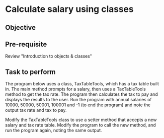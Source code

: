 # Calculate salary using classes

## Objective

## Pre-requisite
Review "Introduction to objects & classes"

## Task to perform
The program below uses a class, TaxTableTools, which has a tax table built in. The main method prompts for a salary, then uses a TaxTableTools method to get the tax rate. The program then calculates the tax to pay and displays the results to the user. Run the program with annual salaries of 10000, 50000, 50001, 100001 and -1 (to end the program) and note the output tax rate and tax to pay.

Modify the TaxTableTools class to use a setter method that accepts a new salary and tax rate table.
Modify the program to call the new method, and run the program again, noting the same output.


